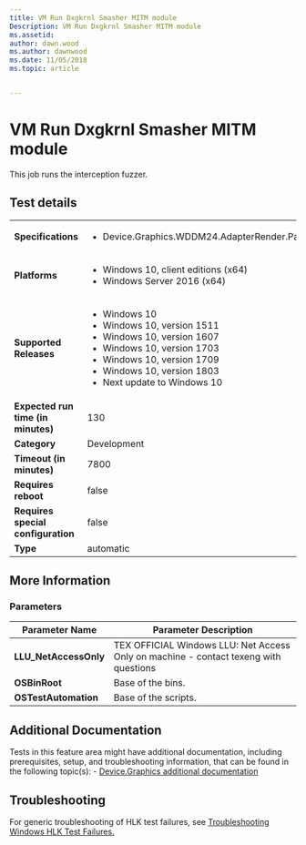 ```yaml
---
title: VM Run Dxgkrnl Smasher MITM module
Description: VM Run Dxgkrnl Smasher MITM module
ms.assetid: 
author: dawn.wood
ms.author: dawnwood
ms.date: 11/05/2018
ms.topic: article


---
```


# VM Run Dxgkrnl Smasher MITM module

This job runs the interception fuzzer.

## Test details
|||
|---|---|
| **Specifications**  | <ul><li>Device.Graphics.WDDM24.AdapterRender.Paravirtualized.CoreRequirement</li></ul> |  
| **Platforms**   | <ul><li>Windows 10, client editions (x64)</li><li>Windows Server 2016 (x64)</li></ul> |
| **Supported Releases** | <ul><li>Windows 10</li><li>Windows 10, version 1511</li><li>Windows 10, version 1607</li><li>Windows 10, version 1703</li><li>Windows 10, version 1709</li><li>Windows 10, version 1803</li><li>Next update to Windows 10</li></ul> |
|**Expected run time (in minutes)**| 130 |
|**Category**| Development |
|**Timeout (in minutes)**| 7800 |
|**Requires reboot**| false |
|**Requires special configuration**| false |
|**Type**| automatic |

## More Information
### Parameters
| Parameter Name | Parameter Description |
| --- | --- |
| **LLU_NetAccessOnly** | TEX OFFICIAL Windows LLU: Net Access Only on machine - contact texeng with questions |
| **OSBinRoot** | Base of the bins. |
| **OSTestAutomation** | Base of the scripts. |


## Additional Documentation
Tests in this feature area might have additional documentation, including prerequisites, setup, and troubleshooting information, that can be found in the following topic(s): - [Device.Graphics additional documentation](device-graphics-additional-documentation.md)



## Troubleshooting
For generic troubleshooting of HLK test failures, see [Troubleshooting Windows HLK Test Failures.](..\user\troubleshooting-windows-hlk-test-failures.md)